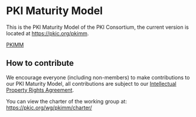 # PKI Maturity Model

This is the PKI Maturity Model of the PKI Consortium, the current version is located at https://pkic.org/pkimm.

[PKIMM](../_index.md)

## How to contribute

We encourage everyone (including non-members) to make contributions to our PKI Maturity Model, all contributions are subject to our [Intellectual Property Rights Agreement](https://pkic.org/ipr/).

You can view the charter of the working group at: https://pkic.org/wg/pkimm/charter/
